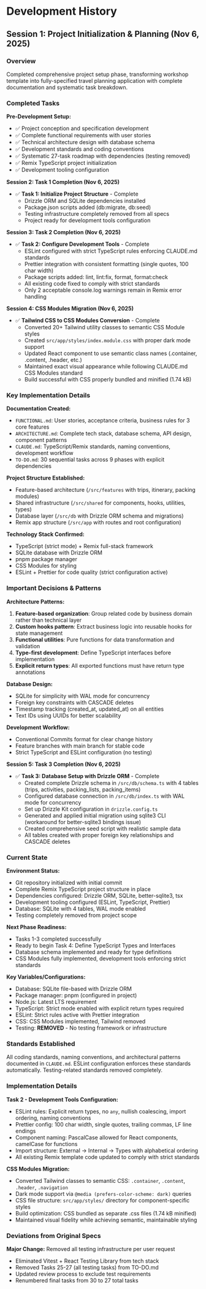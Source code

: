 # Development History

## Session 1: Project Initialization & Planning (Nov 6, 2025)

### Overview

Completed comprehensive project setup phase, transforming workshop template into fully-specified travel planning application with complete documentation and systematic task breakdown.

### Completed Tasks

**Pre-Development Setup:**

- ✅ Project conception and specification development
- ✅ Complete functional requirements with user stories
- ✅ Technical architecture design with database schema
- ✅ Development standards and coding conventions
- ✅ Systematic 27-task roadmap with dependencies (testing removed)
- ✅ Remix TypeScript project initialization
- ✅ Development tooling configuration

**Session 2: Task 1 Completion (Nov 6, 2025)**

- ✅ **Task 1: Initialize Project Structure** - Complete
  - Drizzle ORM and SQLite dependencies installed
  - Package.json scripts added (db:migrate, db:seed)
  - Testing infrastructure completely removed from all specs
  - Project ready for development tools configuration

**Session 3: Task 2 Completion (Nov 6, 2025)**

- ✅ **Task 2: Configure Development Tools** - Complete
  - ESLint configured with strict TypeScript rules enforcing CLAUDE.md standards
  - Prettier integration with consistent formatting (single quotes, 100 char width)
  - Package scripts added: lint, lint:fix, format, format:check
  - All existing code fixed to comply with strict standards
  - Only 2 acceptable console.log warnings remain in Remix error handling

**Session 4: CSS Modules Migration (Nov 6, 2025)**

- ✅ **Tailwind CSS to CSS Modules Conversion** - Complete
  - Converted 20+ Tailwind utility classes to semantic CSS Module styles
  - Created `src/app/styles/index.module.css` with proper dark mode support
  - Updated React component to use semantic class names (.container, .content, .header, etc.)
  - Maintained exact visual appearance while following CLAUDE.md CSS Modules standard
  - Build successful with CSS properly bundled and minified (1.74 kB)

### Key Implementation Details

**Documentation Created:**

- `FUNCTIONAL.md`: User stories, acceptance criteria, business rules for 3 core features
- `ARCHITECTURE.md`: Complete tech stack, database schema, API design, component patterns
- `CLAUDE.md`: TypeScript/Remix standards, naming conventions, development workflow
- `TO-DO.md`: 30 sequential tasks across 9 phases with explicit dependencies

**Project Structure Established:**

- Feature-based architecture (`/src/features` with trips, itinerary, packing modules)
- Shared infrastructure (`/src/shared` for components, hooks, utilities, types)
- Database layer (`/src/db` with Drizzle ORM schema and migrations)
- Remix app structure (`/src/app` with routes and root configuration)

**Technology Stack Confirmed:**

- TypeScript (strict mode) + Remix full-stack framework
- SQLite database with Drizzle ORM
- pnpm package manager
- CSS Modules for styling
- ESLint + Prettier for code quality (strict configuration active)

### Important Decisions & Patterns

**Architecture Patterns:**

1. **Feature-based organization**: Group related code by business domain rather than technical layer
2. **Custom hooks pattern**: Extract business logic into reusable hooks for state management
3. **Functional utilities**: Pure functions for data transformation and validation
4. **Type-first development**: Define TypeScript interfaces before implementation
5. **Explicit return types**: All exported functions must have return type annotations

**Database Design:**

- SQLite for simplicity with WAL mode for concurrency
- Foreign key constraints with CASCADE deletes
- Timestamp tracking (created_at, updated_at) on all entities
- Text IDs using UUIDs for better scalability

**Development Workflow:**

- Conventional Commits format for clear change history
- Feature branches with main branch for stable code
- Strict TypeScript and ESLint configuration (no testing)

**Session 5: Task 3 Completion (Nov 6, 2025)**

- ✅ **Task 3: Database Setup with Drizzle ORM** - Complete
  - Created complete Drizzle schema in `/src/db/schema.ts` with 4 tables (trips, activities, packing_lists, packing_items)
  - Configured database connection in `/src/db/index.ts` with WAL mode for concurrency
  - Set up Drizzle Kit configuration in `drizzle.config.ts`
  - Generated and applied initial migration using sqlite3 CLI (workaround for better-sqlite3 bindings issue)
  - Created comprehensive seed script with realistic sample data
  - All tables created with proper foreign key relationships and CASCADE deletes

### Current State

**Environment Status:**

- Git repository initialized with initial commit
- Complete Remix TypeScript project structure in place
- Dependencies configured: Drizzle ORM, SQLite, better-sqlite3, tsx
- Development tooling configured (ESLint, TypeScript, Prettier)
- Database: SQLite with 4 tables, WAL mode enabled
- Testing completely removed from project scope

**Next Phase Readiness:**

- Tasks 1-3 completed successfully
- Ready to begin Task 4: Define TypeScript Types and Interfaces
- Database schema implemented and ready for type definitions
- CSS Modules fully implemented, development tools enforcing strict standards

**Key Variables/Configurations:**

- Database: SQLite file-based with Drizzle ORM
- Package manager: pnpm (configured in project)
- Node.js: Latest LTS requirement
- TypeScript: Strict mode enabled with explicit return types required
- ESLint: Strict rules active with Prettier integration
- CSS: CSS Modules implemented, Tailwind removed
- Testing: **REMOVED** - No testing framework or infrastructure

### Standards Established

All coding standards, naming conventions, and architectural patterns documented in `CLAUDE.md`. ESLint configuration enforces these standards automatically. Testing-related standards removed completely.

### Implementation Details

**Task 2 - Development Tools Configuration:**

- ESLint rules: Explicit return types, no `any`, nullish coalescing, import ordering, naming conventions
- Prettier config: 100 char width, single quotes, trailing commas, LF line endings
- Component naming: PascalCase allowed for React components, camelCase for functions
- Import structure: External → Internal → Types with alphabetical ordering
- All existing Remix template code updated to comply with strict standards

**CSS Modules Migration:**

- Converted Tailwind classes to semantic CSS: `.container`, `.content`, `.header`, `.navigation`
- Dark mode support via `@media (prefers-color-scheme: dark)` queries
- CSS file structure: `src/app/styles/` directory for component-specific styles
- Build optimization: CSS bundled as separate .css files (1.74 kB minified)
- Maintained visual fidelity while achieving semantic, maintainable styling

### Deviations from Original Specs

**Major Change:** Removed all testing infrastructure per user request

- Eliminated Vitest + React Testing Library from tech stack
- Removed Tasks 25-27 (all testing tasks) from TO-DO.md
- Updated review process to exclude test requirements
- Renumbered final tasks from 30 to 27 total tasks
